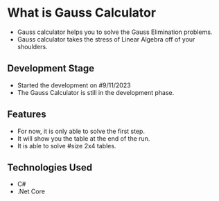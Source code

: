 <h1>What is Gauss Calculator</h1>
<ul>
  <li>
    Gauss calculator helps you to solve the Gauss Elimination problems.
  </li>
  <li>
    Gauss calculator takes the stress of Linear Algebra off of your shoulders.
  </li>
</ul>

<h2>Development Stage</h2>
<ul>
  <li>
    Started the development on #9/11/2023
  </li>
  <li>
    The Gauss Calculator is still in the development phase.
  </li>
</ul>

<h2>Features</h2>
  <ul>
    <li>
      For now, it is only able to solve the first step.
    </li>
    <li>
      It will show you the table at the end of the run.
    </li>
    <li>
      It is able to solve #size 2x4 tables.
    </li>
  </ul>

<h2>Technologies Used</h2>
<ul>
  <li>C#</li>
  <li>.Net  Core</li>
</ul>
